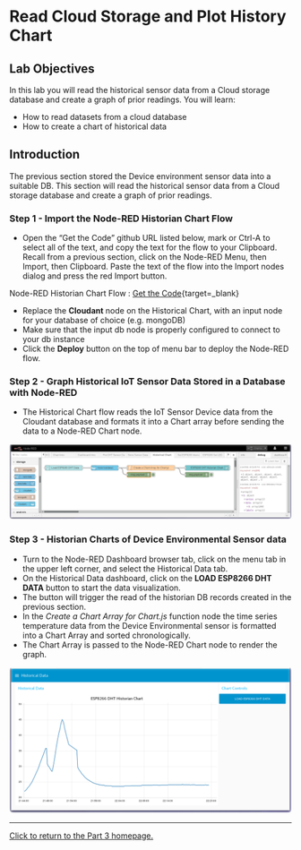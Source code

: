# Read Cloud Storage and Plot History Chart

## Lab Objectives

In this lab you will read the historical sensor data from a Cloud storage database and create a graph of prior readings. You will learn:

- How to read datasets from a cloud database
- How to create a chart of historical data

## Introduction

The previous section stored the Device environment sensor data into a suitable DB. This section will read the historical sensor data from a Cloud storage database and create a graph of prior readings.

### Step 1 - Import the Node-RED Historian Chart Flow

- Open the “Get the Code” github URL listed below, mark or Ctrl-A to select all of the text, and copy the text for the flow to your Clipboard. Recall from a previous section, click on the Node-RED Menu, then Import, then Clipboard. Paste the text of the flow into the Import nodes dialog and press the red Import button.

Node-RED Historian Chart Flow : [Get the Code](https://binnes.github.io/esp8266Workshop/part3/flows/NRD-DHTSensorData-HistorianChart.json){target=_blank}

- Replace the **Cloudant** node on the Historical Chart, with an input node for your database of choice (e.g. mongoDB)
- Make sure that the input db node is properly configured to connect to your db instance
- Click the **Deploy** button on the top of menu bar to deploy the Node-RED flow.

### Step 2 - Graph Historical IoT Sensor Data Stored in a Database with Node-RED

- The Historical Chart flow reads the IoT Sensor Device data from the Cloudant database and formats it into a Chart array before sending the data to a Node-RED Chart node.

![Node-RED Historian Flow](screenshots/NRD-ESP8266-DHT-TempHistorian-flow.png)

### Step 3 - Historian Charts of Device Environmental Sensor data

- Turn to the Node-RED Dashboard browser tab, click on the menu tab in the upper left corner, and select the Historical Data tab.
- On the Historical Data dashboard, click on the **LOAD ESP8266 DHT DATA** button to start the data visualization.
- The button will trigger the read of the historian DB records created in the previous section.
- In the *Create a Chart Array for Chart.js* function node the time series temperature data from the Device Environmental sensor is formatted into a Chart Array and sorted chronologically.
- The Chart Array is passed to the Node-RED Chart node to render the graph.

![Node-RED Historian Flow](screenshots/NRD-ESP8266-DHT-TempHistorian-Chart.png)

---

[Click to return to the Part 3 homepage.](https://care-group.github.io/ESP866-IoT-Workshop/docs/part3/)
